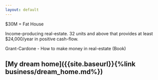 ```yaml
--- 
layout: default
---
```


$30M = Fat House

Income-producing real-estate. 32 units and above that provides at least $24,000/year in positive cash-flow.

Grant-Cardone - How to make money in real-estate (Book)

## [My dream home]({{site.baseurl}}{%link business/dream_home.md%})
